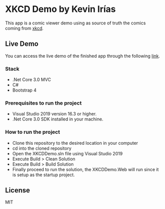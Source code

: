 # XKCD Demo by Kevin Irías

 This app is a comic viewer demo using as source of truth the comics coming from [xkcd](https://xkcd.com/).

## Live Demo
You can access the live demo of the finished app through the following [link](https://xkcd-kairias97.azurewebsites.net/).

### Stack
- .Net Core 3.0 MVC
- C#
- Bootstrap 4

### Prerequisites to run the project
-   Visual Studio 2019 version 16.3 or higher.
-  .Net Core 3.0 SDK installed in your machine.

### How to run the project

- Clone this repository to the desired location in your computer
- cd into the cloned repository
- Open the XKCDDemo.sln file using Visual Studio 2019
- Execute Build > Clean Solution
- Execute Build > Build Solution
- Finally proceed to run the solution, the XKCDDemo.Web will run since it is setup as the startup project.


License
----
MIT

